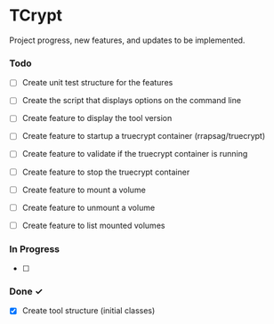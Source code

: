 # TCrypt

Project progress, new features, and updates to be implemented.

### Todo

- [ ] Create unit test structure for the features
- [ ] Create the script that displays options on the command line
- [ ] Create feature to display the tool version
- [ ] Create feature to startup a truecrypt container (rrapsag/truecrypt)
- [ ] Create feature to validate if the truecrypt container is running
- [ ] Create feature to stop the truecrypt container
- [ ] Create feature to mount a volume
- [ ] Create feature to unmount a volume
- [ ] Create feature to list mounted volumes


### In Progress

- [ ] 

### Done ✓

- [x] Create tool structure (initial classes)
